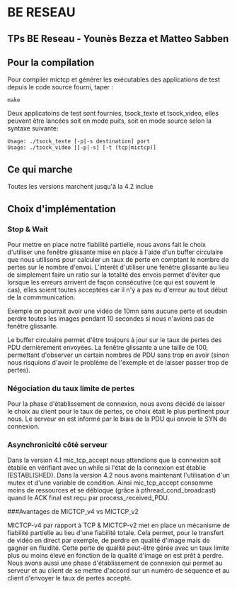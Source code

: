 # BE RESEAU
## TPs BE Reseau - Younès Bezza et Matteo Sabben

## Pour la compilation

Pour compiler mictcp et générer les exécutables des applications de test depuis le code source fourni, taper :

    make

Deux applicatoins de test sont fournies, tsock_texte et tsock_video, elles peuvent être lancées soit en mode puits, soit en mode source selon la syntaxe suivante:

    Usage: ./tsock_texte [-p|-s destination] port
    Usage: ./tsock_video [[-p|-s] [-t (tcp|mictcp)]
    

## Ce qui marche

Toutes les versions marchent jusqu'à la 4.2 inclue

## Choix d'implémentation

### Stop & Wait

Pour mettre en place notre fiabilité partielle, nous avons fait le choix d'utiliser une fenêtre glissante mise en place à l'aide d'un buffer circulaire que nous utilisons pour calculer un taux de perte en comptant le nombre de pertes sur le nombre d'envoi. L'interêt d'utiliser une fenêtre glissante au lieu de simplement faire un ratio sur la totalité des envois permet d'éviter que lorsque les erreurs arrivent de façon consécutive (ce qui est souvent le cas), elles soient toutes acceptées car il n'y a pas eu d'erreur au tout début de la commmunication. 

Exemple on pourrait avoir une vidéo de 10mn sans aucune perte et soudain perdre toutes les images pendant 10 secondes si nous n'avions pas de fenêtre glissante. 

Le buffer circulaire permet d'être toujours à jour sur le taux de pertes des PDU dernièrement envoyées. La fenêtre glissante a une taille de 100, permettant d'observer un certain nombres de PDU sans trop en avoir (sinon nous risquions d'avoir le problème de l'exemple et de laisser passer trop de pertes).

### Négociation du taux limite de pertes

Pour la phase d'établissement de connexion, nous avons décidé de laisser le choix au client pour le taux de pertes, ce choix était le plus pertinent pour nous. Le serveur en est informé par le biais de la PDU qui envoie le SYN de connexion.

### Asynchronicité côté serveur

Dans la version 4.1 mic_tcp_accept nous attendions que la connexion soit établie en vérifiant avec un while si l'état de la connexion est établie (ESTABLISHED). Dans la version 4.2 nous avons maintenant l'utilisation d'un mutex et d'une variable de condition. Ainsi mic_tcp_accept consomme moins de ressources et se débloque (grâce à pthread_cond_broadcast) quand le ACK final est reçu par process_received_PDU.

###Avantages de MICTCP_v4 vs MICTCP_v2

MICTCP-v4 par rapport à TCP & MICTCP-v2 met en place un mécanisme de fiabilité partielle au lieu d'une fiabilité totale. Cela permet, pour le transfert de vidéo en direct par exemple, de perdre en qualité d'image mais de gagner en fluidité. Cette perte de qualité peut-être gérée avec un taux limite plus ou moins élevé en fonction de la qualité d'image on est prêt à perdre. Nous avons aussi une phase d'établissement de connexion qui permet au serveur et au client de se mettre d'accord sur un numéro de séquence et au client d'envoyer le taux de pertes accepté.
